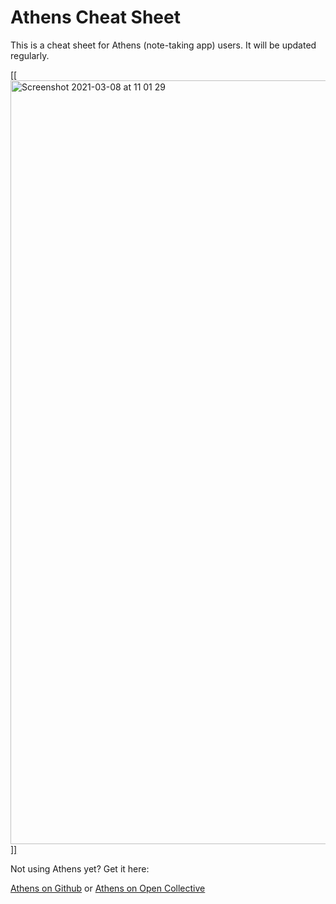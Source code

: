 # Athens Cheat Sheet
 
 This is a cheat sheet for Athens (note-taking app) users. It will be updated regularly.
 
[[[<img width="1222" alt="Screenshot 2021-03-08 at 11 01 29" src="https://user-images.githubusercontent.com/62331069/110312916-a49ae480-7ffd-11eb-944e-37c5e89fe5bc.png">]]](https://github.com/ddauber/athens-cheat-sheet/raw/main/athens_cheatsheet_20210308.pdf)

Not using Athens yet? Get it here:

[Athens on Github](https://github.com/athensresearch)
or
[Athens on Open Collective](https://opencollective.com/athens/)
